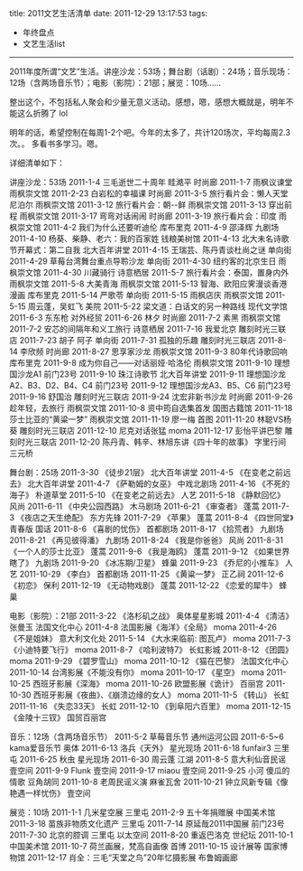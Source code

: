 title: 2011文艺生活清单
date: 2011-12-29 13:17:53
tags:
- 年终盘点
- 文艺生活list

---

2011年度所谓“文艺”生活。讲座沙龙：53场；舞台剧（话剧）：24场；音乐现场：12场（含两场音乐节）；电影（影院）：21部；展览：10场……

整出这个，不包括私人聚会和少量无意义活动。感想，嗯，感想大概就是，明年不能这么折腾了 lol

明年的话，希望控制在每周1-2个吧。今年的太多了，共计120场次，平均每周2.3次。。
多看书多学习。嗯。

详细清单如下：
<!-- more -->

讲座沙龙：53场
2011-1-4    三毛逝世二十周年 眭澔平    时尚廊
2011-1-7    雨枫议谏堂   雨枫崇文馆
2011-2-23   白岩松的幸福课 时尚廊
2011-3-5    旅行看片会：懒人天堂尼泊尔   雨枫崇文馆
2011-3-12   旅行看片会：朝--鲜  雨枫崇文馆
2011-3-13   穿出前程    雨枫崇文馆
2011-3-17   弯弯对话闹闹  时尚廊
2011-3-19   旅行看片会：印度    雨枫崇文馆
2011-4-2    我们为什么还要听迪伦  库布里克
2011-4-9    邵泽辉 九剧场
2011-4-10   杨葵、柴静、老六：我的百家姓  钱粮美树馆
2011-4-13   北大未名诗歌节开幕式：第二自我 北大百年讲堂
2011-4-15   王瑞芸、陈丹青谈杜尚之谜    单向街
2011-4-29   草莓台湾舞台重点导聆沙龙    单向街
2011-4-30   纽约客的北京生日    雨枫崇文馆
2011-4-30   川藏骑行    诗意栖居
2011-5-7    旅行看片会：泰国，置身内外   雨枫崇文馆
2011-5-8    大美青海    雨枫崇文馆
2011-5-13   智海、欧阳应霁漫谈香港漫画   库布里克
2011-5-14   严歌苓 单向街
2011-5-15   雨枫店庆    雨枫崇文馆
2011-5-15   周云蓬，吴虹飞 美院
2011-5-22   梁文道：白话文的另一种路线   现代文学馆
2011-6-3    东东枪 对外经贸
2011-6-26   林夕  时尚廊
2011-7-2    素黑  雨枫崇文馆
2011-7-2    安芯的间隔年和义工旅行 诗意栖居
2011-7-16   我爱北京    雕刻时光三联店
2011-7-23   胡子 阿子   单向街
2011-7-31   孤独的乐趣   雕刻时光三联店
2011-8-14   李欣频 时尚廊
2011-8-27   思享家沙龙   雨枫崇文馆
2011-9-3    80年代诗歌回响    库布里克
2011-9-8    成为你自己——对话丽娅·哈洛伦 雨枫崇文馆
2011-9-10   理想国沙龙A1 前门23号
2011-9-10   珠江诗歌节   北大百年讲堂
2011-9-11   理想国沙龙A2、B3、D2、B4、C4 前门23号
2011-9-12   理想国沙龙A3、B5、C6   前门23号
2011-9-16   舒国治 雕刻时光三联店
2011-9-24   沈宏非新书沙龙 时尚廊
2011-9-26   趁年轻，去旅行 雨枫崇文馆
2011-10-8   资中筠自选集首发    国图古籍馆
2011-11-18 莎士比亚的“黄粱一梦”  雨枫崇文馆
2011-11-19 廖一梅  首图
2011-11-20 林聪VS杨葵   雕刻时光三联店
2011-12-10 尼克对话张猛   moma
2011-12-17 彭怡平讲巴黎   雕刻时光三联店
2011-12-20 陈丹青、韩辛、林旭东讲《四十年的故事》  字里行间三元桥

舞台剧：25场
2011-3-30   《徒步21层》 北大百年讲堂
2011-4-5    《在变老之前远去》   北大百年讲堂
2011-4-7    《萨勒姆的女巫》    中戏北剧场
2011-4-16   《不死的海子》 朴道草堂
2011-5-10   《在变老之前远去》   人艺
2011-5-18   《静默回忆》  风尚
2011-6-11   《中央公园西路》    木马剧场
2011-6-21   《审查者》   蓬蒿
2011-7-3    《夜店之天生绝配》   东方先锋
2011-7-29   《苹果》    蓬蒿
2011-8-4    《四世同堂》青春版   国话
2011-8-6    《喜剧的忧伤》 首都剧场
2011-8-17   《拾荒者》   九剧场
2011-8-21   《再见彼得潘》 九剧场
2011-8-24   《我是你爸爸》 风尚
2011-8-31   《一个人的莎士比亚》  蓬蒿
2011-9-6    《我是海鸥》  蓬蒿
2011-9-12   《如果世界瞎了》    九剧场
2011-9-20   《冰冻期/卫星》    蜂巢
2011-9-23   《乔尼的小推车》    人艺
2011-10-29 《李白》 首都剧场
2011-11-25 《黄粱一梦》   正乙祠
2011-12-6   《初恋》    保利
2011-12-19 《无动物戏剧》  蓬蒿
2011-12-22 《恋爱的犀牛》  蜂巢

电影（影院）：21部
2011-3-22   《洛杉矶之战》 奥体星星影城
2011-4-4    《清洁》张曼玉 法国文化中心
2011-4-8    法国影展《海洋》《全局》    moma
2011-4-26   《不是姐妹》  意大利文化处
2011-5-14   《大水来临前: 图瓦卢》    moma
2011-7-3    《小迪特要飞行》    moma
2011-8-7    《哈利波特7》 长虹影城
2011-8-12   《团圆》    moma
2011-9-29   《碧罗雪山》  moma
2011-10-12 《猫在巴黎》   法国文化中心
2011-10-14 台湾影展《不能没有你》  moma
2011-10-17 《星空》 moma
2011-10-25 西班牙影展《深海》    moma
2011-10-26 欧盟影展《诡计》 百丽宫
2011-10-30 西班牙影展《夜曲》、《崩溃边缘的女人》  moma
2011-11-5   《转山》    长虹
2011-11-16 《失恋33天》  长虹
2011-12-10 《到阜阳六百里》 moma
2011-12-15 《金陵十三钗》  国贸百丽宫

音乐：12场（含两场音乐节）
2011-5-2    草莓音乐节   通州运河公园
2011-6-5~6  kama爱音乐节    奥体
2011-6-13   洛兵《天外》  星光现场
2011-6-18   funfair3    三里屯
2011-6-25   秋虫  星光现场
2011-6-30   周云蓬 江湖
2011-8-5    意大利仙音民谣 壹空间
2011-9-9    Flunk   壹空间
2011-9-17   miaou   壹空间
2011-9-25   小河 傻瓜的情歌    豆角胡同
2011-10-8   老周民谣义演  麻雀瓦舍
2011-10-21 钟立风新专辑《像艳遇一样忧伤》  壹空间

展览：10场
2011-1-1    几米星空展   三里屯
2011-2-9    五十年捐赠展  中国美术馆
2011-3-18   苗族非物质文化遗产   三里屯
2011-7-14   原延哉2011中国展  前门23号
2011-7-30   北京的腔调   三里屯 以太空间
2011-8-20   重返巴洛克   世纪坛
2011-10-1   中国美术馆
2011-10-7   荷兰画展，梵高自画像  首博
2011-10-15 设计展等 国家博物馆
2011-12-17 肖全：三毛“天堂之鸟”20年忆摄影展   布鲁姆画廊